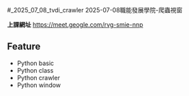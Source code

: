 #_2025_07_08_tvdi_crawler
2025-07-08職能發展學院-爬蟲視窗

**上課網址**
https://meet.geogle.com/rvg-smie-nnp

## Feature

- Python basic
- Python class
- Python crawler
- Python window
